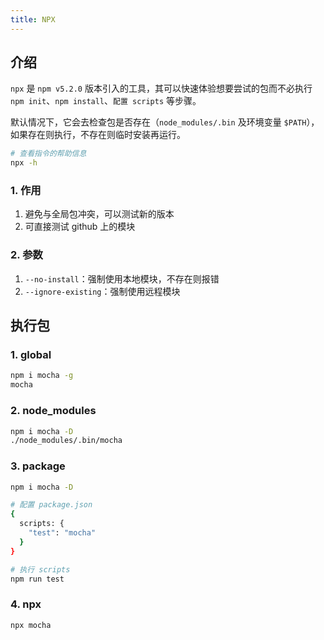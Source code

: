 ```yaml
---
title: NPX
---
```


## 介绍

`npx` 是 `npm v5.2.0`  版本引入的工具，其可以快速体验想要尝试的包而不必执行 `npm init`、`npm install`、`配置 scripts` 等步骤。

默认情况下，它会去检查包是否存在（`node_modules/.bin` 及环境变量 `$PATH`），如果存在则执行，不存在则临时安装再运行。

```bash
# 查看指令的帮助信息
npx -h
```



### 1. 作用

1. 避免与全局包冲突，可以测试新的版本
2. 可直接测试 github 上的模块

### 2. 参数

1. `--no-install`：强制使用本地模块，不存在则报错
2. `--ignore-existing`：强制使用远程模块



## 执行包

### 1. global

```bash
npm i mocha -g
mocha
```

### 2. node_modules

```bash
npm i mocha -D
./node_modules/.bin/mocha
```

### 3. package

```bash
npm i mocha -D

# 配置 package.json
{
  scripts: {
  	"test": "mocha"
  }
}

# 执行 scripts
npm run test
```

### 4. npx

```bash
npx mocha
```
